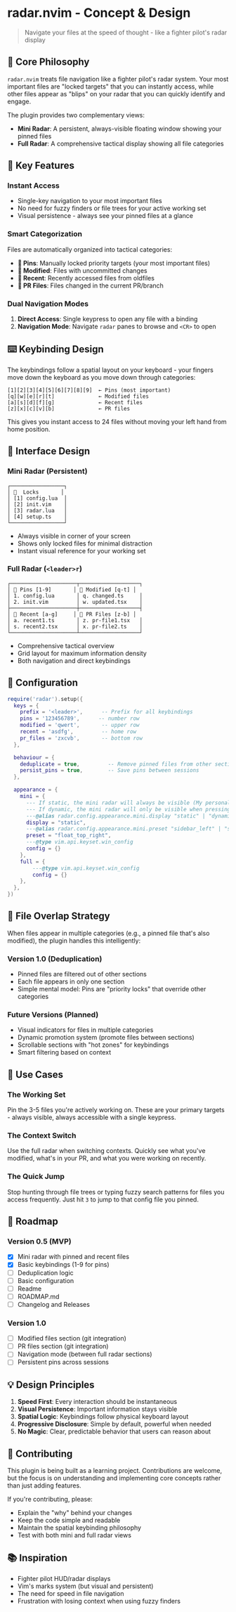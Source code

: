 # radar.nvim - Concept & Design

> Navigate your files at the speed of thought - like a fighter pilot's radar display

## 🎯 Core Philosophy

`radar.nvim` treats file navigation like a fighter pilot's radar system. Your most important files are "locked targets" that you can instantly access, while other files appear as "blips" on your radar that you can quickly identify and engage.

The plugin provides two complementary views:

- **Mini Radar**: A persistent, always-visible floating window showing your pinned files
- **Full Radar**: A comprehensive tactical display showing all file categories

## 🚀 Key Features

### Instant Access

- Single-key navigation to your most important files
- No need for fuzzy finders or file trees for your active working set
- Visual persistence - always see your pinned files at a glance

### Smart Categorization

Files are automatically organized into tactical categories:

- **📍 Pins**: Manually locked priority targets (your most important files)
- **🔄 Modified**: Files with uncommitted changes
- **📜 Recent**: Recently accessed files from oldfiles
- **🔀 PR Files**: Files changed in the current PR/branch

### Dual Navigation Modes

1. **Direct Access**: Single keypress to open any file with a binding
2. **Navigation Mode**: Navigate `radar` panes to browse and `<CR>` to open

## ⌨️ Keybinding Design

The keybindings follow a spatial layout on your keyboard - your fingers move down the keyboard as you move down through categories:

```
[1][2][3][4][5][6][7][8][9]  ← Pins (most important)
[q][w][e][r][t]              ← Modified files
[a][s][d][f][g]              ← Recent files
[z][x][c][v][b]              ← PR files
```

This gives you instant access to 24 files without moving your left hand from home position.

## 🎨 Interface Design

### Mini Radar (Persistent)

```
┌─────────────────┐
│ 🎯  Locks       │
│ [1] config.lua  │
│ [2] init.vim    │
│ [3] radar.lua   │
│ [4] setup.ts    │
└─────────────────┘
```

- Always visible in corner of your screen
- Shows only locked files for minimal distraction
- Instant visual reference for your working set

### Full Radar (`<leader>r`)

```
┌─────────────────────┬───────────────────┐
│ 📍 Pins [1-9]       │ 🔄 Modified [q-t] │
│ 1. config.lua       │ q. changed.ts     │
│ 2. init.vim         │ w. updated.tsx    │
├─────────────────────┼───────────────────┤
│ 📜 Recent [a-g]     │ 🔀 PR Files [z-b] │
│ a. recent1.ts       │ z. pr-file1.tsx   │
│ s. recent2.tsx      │ x. pr-file2.ts    │
└─────────────────────┴───────────────────┘
```

- Comprehensive tactical overview
- Grid layout for maximum information density
- Both navigation and direct keybindings

## 🔧 Configuration

```lua
require('radar').setup({
  keys = {
    prefix = '<leader>',      -- Prefix for all keybindings
    pins = '123456789',      -- number row
    modified = 'qwert',       -- upper row
    recent = 'asdfg',         -- home row
    pr_files = 'zxcvb',       -- bottom row
  },

  behaviour = {
    deduplicate = true,         -- Remove pinned files from other sections
    persist_pins = true,        -- Save pins between sessions
  },

  appearance = {
    mini = {
      --- If static, the mini radar will always be visible (My personal preference)
      --- If dynamic, the mini radar will only be visible when pressing the prefix key, until picking a file
      ---@alias radar.config.appearance.mini.display "static" | "dynamic"
      display = "static",
      ---@alias radar.config.appearance.mini.preset "sidebar_left" | "sidebar_right" | "float_top_right" | "float_top_left" | "float_bottom_right" | "float_bottom_left"
      preset = "float_top_right",
      ---@type vim.api.keyset.win_config
      config = {}
    },
    full = {
        ---@type vim.api.keyset.win_config
        config = {}
    },
  },
})
```

## 📝 File Overlap Strategy

When files appear in multiple categories (e.g., a pinned file that's also modified), the plugin handles this intelligently:

### Version 1.0 (Deduplication)

- Pinned files are filtered out of other sections
- Each file appears in only one section
- Simple mental model: Pins are "priority locks" that override other categories

### Future Versions (Planned)

- Visual indicators for files in multiple categories
- Dynamic promotion system (promote files between sections)
- Scrollable sections with "hot zones" for keybindings
- Smart filtering based on context

## 🎯 Use Cases

### The Working Set

Pin the 3-5 files you're actively working on. These are your primary targets - always visible, always accessible with a single keypress.

### The Context Switch

Use the full radar when switching contexts. Quickly see what you've modified, what's in your PR, and what you were working on recently.

### The Quick Jump

Stop hunting through file trees or typing fuzzy search patterns for files you access frequently. Just hit `3` to jump to that config file you pinned.

## 🚦 Roadmap

### Version 0.5 (MVP)

- [x] Mini radar with pinned and recent files
- [x] Basic keybindings (1-9 for pins)
- [ ] Deduplication logic
- [ ] Basic configuration
- [ ] Readme
- [ ] ROADMAP.md
- [ ] Changelog and Releases

### Version 1.0

- [ ] Modified files section (git integration)
- [ ] PR files section (git integration)
- [ ] Navigation mode (between full radar sections)
- [ ] Persistent pins across sessions

## 💡 Design Principles

1. **Speed First**: Every interaction should be instantaneous
2. **Visual Persistence**: Important information stays visible
3. **Spatial Logic**: Keybindings follow physical keyboard layout
4. **Progressive Disclosure**: Simple by default, powerful when needed
5. **No Magic**: Clear, predictable behavior that users can reason about

## 🤝 Contributing

This plugin is being built as a learning project. Contributions are welcome, but the focus is on understanding and implementing core concepts rather than just adding features.

If you're contributing, please:

- Explain the "why" behind your changes
- Keep the code simple and readable
- Maintain the spatial keybinding philosophy
- Test with both mini and full radar views

## 📚 Inspiration

- Fighter pilot HUD/radar displays
- Vim's marks system (but visual and persistent)
- The need for speed in file navigation
- Frustration with losing context when using fuzzy finders

